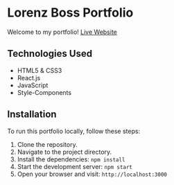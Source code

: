 # Lorenz Boss Portfolio

Welcome to my portfolio!
[Live Website](https://lorenzboss.com)

## Technologies Used

- HTML5 & CSS3
- React.js
- JavaScript
- Style-Components

## Installation

To run this portfolio locally, follow these steps:

1. Clone the repository.
2. Navigate to the project directory.
3. Install the dependencies: `npm install`
4. Start the development server: `npm start`
5. Open your browser and visit: `http://localhost:3000`
